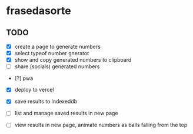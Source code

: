 # frasedasorte

## TODO
- [x] create a page to generate numbers
- [x] select typeof number gnerator
- [x] show and copy generated numbers to clipboard
- [ ] share (socials) generated numbers
- [?] pwa
- [x] deploy to vercel
- [x] save results to indexeddb
- [ ] list and manage saved results in new page
- [ ] view results in new page, animate numbers as balls falling from the top


